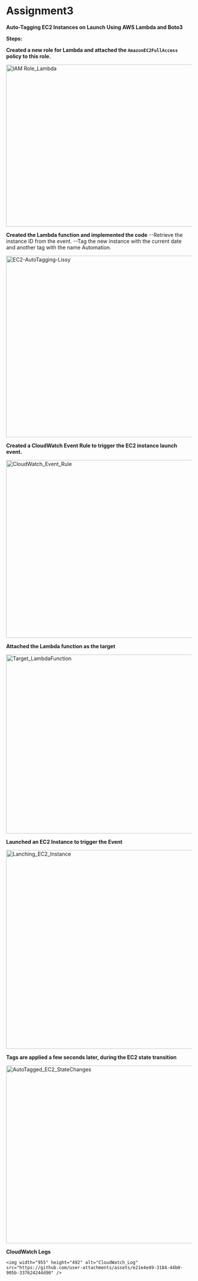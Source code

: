 # Assignment3

****Auto-Tagging EC2 Instances on Launch Using AWS Lambda and Boto3****

**Steps:**

 **Created a new role for Lambda and attached the `AmazonEC2FullAccess` policy to this role.**
  
  <img width="930" height="440" alt="IAM Role_Lambda" src="https://github.com/user-attachments/assets/7572080d-ca36-43f7-8c75-bbe7b5f48e19" />

**Created the Lambda function and implemented the code**
    --Retrieve the instance ID from the event.
    --Tag the new instance with the current date and another tag with the name Automation.

  <img width="956" height="493" alt="EC2-AutoTagging-Lissy" src="https://github.com/user-attachments/assets/d7ae78f2-6991-4b61-a98a-be26fecb3be1" />

  
  

  **Created a CloudWatch Event Rule to trigger the EC2 instance launch event.**
  
  <img width="956" height="483" alt="CloudWatch_Event_Rule " src="https://github.com/user-attachments/assets/795e71f8-b97a-4f55-ad71-366042959cea" />

  

  **Attached the Lambda function as the target**

  
  <img width="949" height="486" alt="Target_LambdaFunction" src="https://github.com/user-attachments/assets/4c6991dd-d15b-4826-84de-d8de6039228f" />

  

  **Launched an EC2 Instance to trigger the Event**
  
  <img width="960" height="540" alt="Lanching_EC2_Instance" src="https://github.com/user-attachments/assets/93392421-94a2-4b1e-9f3a-6cae53b56cfd" />

  

 **Tags are applied a few seconds later, during the EC2 state transition**

 
   <img width="957" height="483" alt="AutoTagged_EC2_StateChanges" src="https://github.com/user-attachments/assets/dbbe3e2b-483b-4008-b230-cfe7c5c43dc5" />


   **CloudWatch Logs**
   

    <img width="955" height="492" alt="CloudWatch_Log" src="https://github.com/user-attachments/assets/e21e4e49-3184-44b0-905b-337624244d90" />
